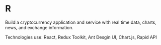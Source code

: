 # R
Build a cryptocurrency application and service with real time data, charts, news, and exchange information.

Technologies use:
React, Redux Toolkit, Ant Desgin UI, Chart.js, Rapid API
